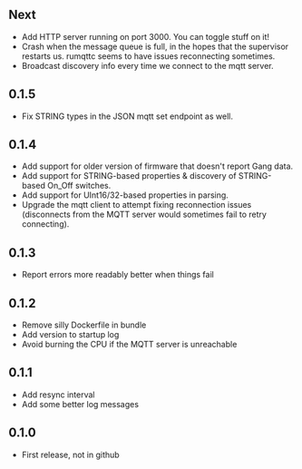 ## Next
 - Add HTTP server running on port 3000. You can toggle stuff on it!
 - Crash when the message queue is full, in the hopes that the supervisor restarts us. rumqttc seems to have issues reconnecting sometimes.
 - Broadcast discovery info every time we connect to the mqtt server.

## 0.1.5
 - Fix STRING types in the JSON mqtt set endpoint as well.

## 0.1.4
 - Add support for older version of firmware that doesn't report Gang data.
 - Add support for STRING-based properties & discovery of STRING-based On_Off switches.
 - Add support for UInt16/32-based properties in parsing.
 - Upgrade the mqtt client to attempt fixing reconnection issues (disconnects from the MQTT server would sometimes fail to retry connecting).

## 0.1.3
 - Report errors more readably better when things fail

## 0.1.2
 - Remove silly Dockerfile in bundle
 - Add version to startup log
 - Avoid burning the CPU if the MQTT server is unreachable

## 0.1.1
 - Add resync interval
 - Add some better log messages

## 0.1.0
 - First release, not in github
